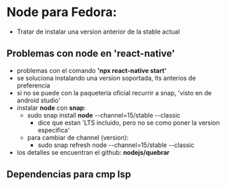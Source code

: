 # Node para Fedora:
- Tratar de instalar una version anterior de la stable actual

## Problemas con **node** en 'react-native'
- problemas con el comando **'npx react-native start'**
- se soluciona instalando una version soportada, lts anterios de preferencia
- si no se puede con la paqueteria oficial recurrir a snap, 'visto en de android studio'
- instalar **node** con **snap**:
  * sudo snap install **node**  --channel=15/stable --classic
    - dice que estan 'LTS incluido, pero no se como poner la version especifica'
  * para cambiar de channel (version):
    - sudo snap refresh node --channel=15/stable --classic
- los detalles se encuentran el github: **nodejs/quebrar**

## Dependencias para cmp lsp
